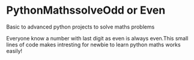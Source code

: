 # PythonMathssolveOdd or Even
Basic to advanced python projects to solve maths problems

Everyone know a number with last digit as even is always even.This small lines of
code makes intresting for newbie to learn python maths works easily!
